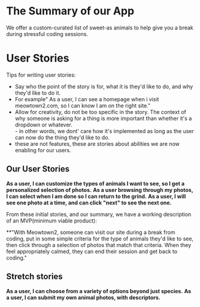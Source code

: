 <!-- TITLE: Meowtown 2 -->
<!-- SUBTITLE: A quick summary of Meowtown 2 -->

# The Summary of our App
We offer a custom-curated list of sweet-as animals to help give you a break during stressful coding sessions.

# User Stories
Tips for writing user stories:
- Say who the point of the story is for, what it is they'd like to do, and why they'd like to do it.  
- For example" As a user, I can see a homepage when i visit meowtown2.com, so I can know I am on the right site."
- Allow for creativity, do not be too specific in the story.  The context of why someone is asking for a thing is more important than whether it's a dropdown or whatever.  
		- in other words, we dont' care how it's implemented as long as the user can now do the thing they'd like to do.
- these are not features, these are stories about abilities we are now enabling for our users.
## Our User Stories 
**As a user, I can customize the types of animals I want to see, so I get a personalized selection of photos.**
**As a user browsing through my photos, I can select when I am done so I can return to the grind.**
**As a user, I will see one photo at a time, and can click "next" to see the next one.**

From these initial stories, and our summary, we have a working description of an MVP(minimum viable product):

**"With Meowtown2, someone can visit our site during a break from coding, put in some simple criteria for the type of animals they'd like to see, then click through a selection of photos that match that criteria.  When they feel appropriately calmed, they can end their session and get back to coding."

## Stretch stories
**As a user, I can choose from a variety of options beyond just species.**
**As a user, I can submit my own animal photos, with descriptors.**

